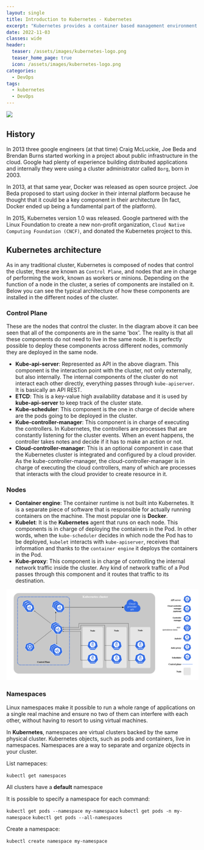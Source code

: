 ```yaml
---
layout: single
title: Introduction to Kubernetes - Kubernetes
excerpt: "Kubernetes provides a container based management environment. Kubernetes orchestrates the compute capacity, the networking and the storage infrastructure so that user don't have to. It offers the simplicity of Platform-as-a-Service (PaaS) with the flexibility of Infrastructure-as-a-Service (IaaS) and enables portability between infrastructure providers. In this article I am going to present the basic components of a Kubernetes cluster and its architecture."
date: 2022-11-03
classes: wide
header:
  teaser: /assets/images/kubernetes-logo.png
  teaser_home_page: true
  icon: /assets/images/kubernetes-logo.png
categories:
  - DevOps
tags:  
  - kubernetes
  - DevOps
---
```


![](/assets/images/kubernetes-logo.png.png)

## History
In 2013 three google engineers (at that time) Craig McLuckie, Joe Beda and Brendan Burns started working in a project about public infrastructure in the cloud. Google had plenty of experience building distributed applications and internally they were using a cluster administrator called `Borg`, born in 2003.

In 2013, at that same year, Docker was released as open source project. Joe Beda proposed to start using docker in their internal platform because he thought that it could be a key component in their architecture (In fact, Docker ended up being a fundamental part of the platform).

In 2015, Kubernetes version 1.0 was released. Google partnered with the Linux Foundation to create a new non-profit organization, `Cloud Native Computing Foundation (CNCF)`, and donated the Kubernetes project to this.

## Kubernetes architecture
As in any traditional cluster, Kubernetes is composed of nodes that control the cluster, these are known as `Control Plane`, and nodes that are in charge of performing the work, known as workers or minions. Depending on the function of a node in the cluster, a series of components are installed on it. Below you can see the typical architecture of how these components are installed in the different nodes of the cluster.

### Control Plane
These are the nodes that control the cluster. In the diagram above it can bee seen that all of the components are in the same 'box'. The reality is that all these components do not need to live in the same node. It is perfectly possible to deploy these components across different nodes, commonly they are deployed in the same node.

- **Kube-api-server**: Represented as API in the above diagram. This component is the interaction point with the cluster, not only externally, but also internally. The internal components of the cluster do not interact each other directly, everything passes through `kube-apiserver`. It is basically an API REST.
- **ETCD**: This is a key-value high availability database and it is used by **kube-api-server** to keep track of the cluster state.
- **Kube-scheduler**: This component is the one in charge of decide where are the pods going to be deployed in the cluster.
- **Kube-controller-manager**: This component is in charge of executing the controllers. In Kubernetes, the controllers are processes that are constantly listening for the cluster events. When an event happens, the controller takes notes and decide if it has to make an action or not.
- **Cloud-controller-manager**: This is an optional component in case that the Kubernetes cluster is integrated and configured by a cloud provider. As the kube-controller-manager, the cloud-controller-manager is in charge of executing the cloud controllers, many of which are processes that interacts with the cloud provider to create resource in it.

### Nodes
- **Container engine**: The container runtime is not built into Kubernetes. It is a separate piece of software that is responsible for actually running containers on the machine. The most popular one is **Docker**.
- **Kubelet**: It is the **Kubernetes** agent that runs on each node. This components is in charge of deploying the containers in the Pod. In other words, when the `kube-scheduler` decides in which node the Pod has to be deployed, `kubelet` interacts with `kube-apiserver`, receives that information and thanks to the `container engine` it deploys the containers in the Pod.
- **Kube-proxy**: This component is in charge of controlling the internal network traffic inside the cluster. Any kind of network traffic of a Pod passes through this component and it routes that traffic to its destination.

![](/assets/images/Intro-Kubernetes/Kubernetes-architecture.png)

### Namespaces

Linux namespaces make it possible to run a whole range of applications on a single real machine and ensure no two of them can interfere with each other, without having to resort to using virtual machines.

In **Kubernetes**, namespaces are virtual clusters backed by the same physical cluster. Kubernetes objects, such as pods and containers, live in namespaces. Namespaces are a way to separate and organize objects in your cluster.

List namepaces:

`kubectl get namespaces`

All clusters have a **default** namespace

It is possible to specify a namespace for each command:

`kubectl get pods --namespace my-namespace`
`kubectl get pods -n my-namespace`
`kubectl get pods --all-namespaces`

Create a namespace:

`kubectl create namespace my-namespace`
